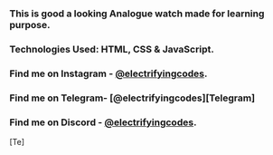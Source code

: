 ### This is good a looking Analogue watch made for learning purpose.

### Technologies Used: HTML, CSS & JavaScript.

### Find me on Instagram - [@electrifyingcodes][Instagram].

### Find me on Telegram- [@electrifyingcodes][Telegram]

### Find me on Discord - [@electrifyingcodes][discord].

[Instagram]: https://www.instagram.com/electrifyingcodes
[discord]: https://discord.com/invite/VGj9tpuqhm

[Te]
